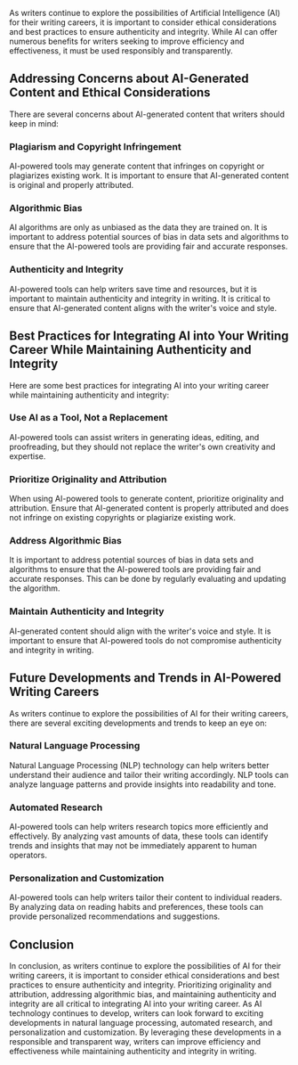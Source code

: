 
As writers continue to explore the possibilities of Artificial Intelligence (AI) for their writing careers, it is important to consider ethical considerations and best practices to ensure authenticity and integrity. While AI can offer numerous benefits for writers seeking to improve efficiency and effectiveness, it must be used responsibly and transparently.

Addressing Concerns about AI-Generated Content and Ethical Considerations
-------------------------------------------------------------------------

There are several concerns about AI-generated content that writers should keep in mind:

### Plagiarism and Copyright Infringement

AI-powered tools may generate content that infringes on copyright or plagiarizes existing work. It is important to ensure that AI-generated content is original and properly attributed.

### Algorithmic Bias

AI algorithms are only as unbiased as the data they are trained on. It is important to address potential sources of bias in data sets and algorithms to ensure that the AI-powered tools are providing fair and accurate responses.

### Authenticity and Integrity

AI-powered tools can help writers save time and resources, but it is important to maintain authenticity and integrity in writing. It is critical to ensure that AI-generated content aligns with the writer's voice and style.

Best Practices for Integrating AI into Your Writing Career While Maintaining Authenticity and Integrity
-------------------------------------------------------------------------------------------------------

Here are some best practices for integrating AI into your writing career while maintaining authenticity and integrity:

### Use AI as a Tool, Not a Replacement

AI-powered tools can assist writers in generating ideas, editing, and proofreading, but they should not replace the writer's own creativity and expertise.

### Prioritize Originality and Attribution

When using AI-powered tools to generate content, prioritize originality and attribution. Ensure that AI-generated content is properly attributed and does not infringe on existing copyrights or plagiarize existing work.

### Address Algorithmic Bias

It is important to address potential sources of bias in data sets and algorithms to ensure that the AI-powered tools are providing fair and accurate responses. This can be done by regularly evaluating and updating the algorithm.

### Maintain Authenticity and Integrity

AI-generated content should align with the writer's voice and style. It is important to ensure that AI-powered tools do not compromise authenticity and integrity in writing.

Future Developments and Trends in AI-Powered Writing Careers
------------------------------------------------------------

As writers continue to explore the possibilities of AI for their writing careers, there are several exciting developments and trends to keep an eye on:

### Natural Language Processing

Natural Language Processing (NLP) technology can help writers better understand their audience and tailor their writing accordingly. NLP tools can analyze language patterns and provide insights into readability and tone.

### Automated Research

AI-powered tools can help writers research topics more efficiently and effectively. By analyzing vast amounts of data, these tools can identify trends and insights that may not be immediately apparent to human operators.

### Personalization and Customization

AI-powered tools can help writers tailor their content to individual readers. By analyzing data on reading habits and preferences, these tools can provide personalized recommendations and suggestions.

Conclusion
----------

In conclusion, as writers continue to explore the possibilities of AI for their writing careers, it is important to consider ethical considerations and best practices to ensure authenticity and integrity. Prioritizing originality and attribution, addressing algorithmic bias, and maintaining authenticity and integrity are all critical to integrating AI into your writing career. As AI technology continues to develop, writers can look forward to exciting developments in natural language processing, automated research, and personalization and customization. By leveraging these developments in a responsible and transparent way, writers can improve efficiency and effectiveness while maintaining authenticity and integrity in writing.
